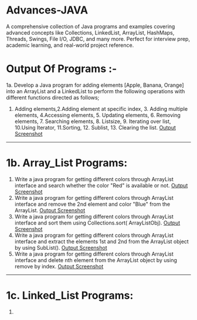 # Advances-JAVA

A comprehensive collection of Java programs and examples covering advanced concepts like Collections, LinkedList, ArrayList, HashMaps, Threads, Swings, File I/O, JDBC, and many more. Perfect for interview prep, academic learning, and real-world project reference. 

# Output Of Programs :-

1a. Develop a Java program for adding elements [Apple, Banana, Orange] into an ArrayList and a LinkedList to perform the following operations with different functions directed as follows; 
1. Adding elements,2.Adding element at specific index, 3. Adding multiple elements, 4.Accessing elements, 5. Updating elements, 6. Removing elements, 7. Searching elements, 8. Listsize, 9. Iterating over list, 10.Using Iterator, 11.Sorting, 12. Sublist, 13. Clearing the list. [Output Screenshot](https://github.com/PadmarajKurundwade07/Advanced-JAVA/blob/main/EXP-1_List_Operations/1a_List_Operations/Screenshot-1a_ListOperations.png)
-----------------------------------------------------------------------------------------------------------------------------------------  
# 1b. Array_List Programs:
1. Write a java program for getting different colors through ArrayList interface and search whether the color "Red" is available or not. [Output Screenshot](https://github.com/PadmarajKurundwade07/Advanced-JAVA/blob/main/EXP-1_List_Operations/1b_Array_List/Screenshot-1b_Array_List_Search.png)
2. Write a java program for getting different colors through ArrayList interface and remove the 2nd element and color "Blue" from the ArrayList. [Output Screenshot](https://github.com/PadmarajKurundwade07/Advanced-JAVA/blob/main/EXP-1_List_Operations/1b_Array_List/Screenshot-1b_Array_List_Remove.png)
3. Write a java program for getting different colors through ArrayList interface and sort them using Collections.sort( ArrayListObj). [Output Screenshot](https://github.com/PadmarajKurundwade07/Advanced-JAVA/blob/main/EXP-1_List_Operations/1b_Array_List/Screenshot-1b_%20Array_List_Sort.png)
4. Write a java program for getting different colors through ArrayList interface and extract the elements 1st and 2nd from the ArrayList object by using SubList(). [Output Screenshot](https://github.com/PadmarajKurundwade07/Advanced-JAVA/blob/main/EXP-1_List_Operations/1b_Array_List/Screenshot-1b_Array_List_SubList.png)
5. Write a java program for getting different colors through ArrayList interface and delete nth element from the ArrayList object by using remove by index. [Output Screenshot](https://github.com/PadmarajKurundwade07/Advanced-JAVA/blob/main/EXP-1_List_Operations/1b_Array_List/Screenshot-1b_%20Array_List_RemoveByIndex.png)
-----------------------------------------------------------------------------------------------------------------------------------------  
# 1c. Linked_List Programs:
1. 

